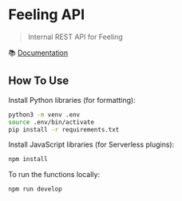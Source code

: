 # Feeling API

> Internal REST API for Feeling

📚 [Documentation](docs/main.md)

## How To Use

Install Python libraries (for formatting):

```bash
python3 -m venv .env
source .env/bin/activate
pip install -r requirements.txt
```

Install JavaScript libraries (for Serverless plugins):

```bash
npm install
```

To run the functions locally:

```bash
npm run develop
```
